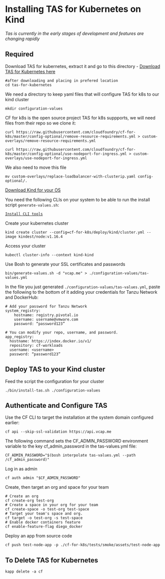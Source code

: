 # Installing TAS for Kubernetes on Kind
*Tas is currently in the early stages of development and features are changing rapidly*

## Required 

Download TAS for kubernetes, extract it and go to this directory - [Download TAS for Kubernetes here](https://network.pivotal.io/products/tas-for-kubernetes/)
```
#after downloading and placing in prefered location
cd tas-for-kubernetes
```
We need a directory to keep yaml files that will configure TAS for k8s to our kind cluster
```
mkdir configuration-values
```
CF for k8s is the open source project TAS for k8s suppports, we will need files from their repo so we clone it:
```
curl https://raw.githubusercontent.com/cloudfoundry/cf-for-k8s/master/config-optional/remove-resource-requirements.yml > custom-overlays/remove-resource-requirements.yml

curl https://raw.githubusercontent.com/cloudfoundry/cf-for-k8s/master/config-optional/use-nodeport-for-ingress.yml > custom-overlays/use-nodeport-for-ingress.yml
```

We also need to move this file
```
mv custom-overlays/replace-loadbalancer-with-clusterip.yaml config-optional/.
```

[Download Kind for your OS](https://kind.sigs.k8s.io/docs/user/quick-start/)

You need the following CLIs on your system to be able to run the install script `generate-values.sh`:

[`Install CLI tools`](http://docs-pcf-staging.cfapps.io/tas-kubernetes/0-1/installing-command-line-tools.html)


Create your kubernetes cluster
```
kind create cluster --config=cf-for-k8s/deploy/kind/cluster.yml --image kindest/node:v1.16.4 
```
Access your cluster
```
kubectl cluster-info --context kind-kind
```
Use Bosh to generate your SSL certificates and passwords
```
bin/generate-values.sh -d "vcap.me" > ./configuration-values/tas-values.yml
```

In the file you just generated  `./configuration-values/tas-values.yml`, paste the following to the bottom of it adding your credentials for Tanzu Network and DockerHub: 
```
# Add your password for Tanzu Network
system_registry: 
    hostname: registry.pivotal.io 
    username: username@vmware.com
    password: “password123”

# You can modify your repo, username, and password.
app_registry:
  hostname: https://index.docker.io/v1/
  repository: cf-workloads
  username: <username>
  password: “password123”
```

## Deploy TAS to your Kind cluster

Feed the script the configuration for your cluster
```
./bin/install-tas.sh ./configuration-values
```

## Authenticate and Configure TAS

Use the CF CLI to target the installation at the system domain configured earlier:
```
cf api --skip-ssl-validation https://api.vcap.me
```
The following command sets the CF_ADMIN_PASSWORD environment variable to the key cf_admin_password in the tas-values.yml file:
```
CF_ADMIN_PASSWORD="$(bosh interpolate tas-values.yml --path /cf_admin_password)"
```
Log in as admin
```
cf auth admin "$CF_ADMIN_PASSWORD"
```

Create, then target an org and space for your team
```
# Create an org
cf create-org test-org
# Create a space in your org for your team
cf create-space -o test-org test-space
# Target your team's space and org.
cf target -o test-org -s test-space
# Enable docker containers feature
cf enable-feature-flag diego_docker
```

Deploy an app from source code 
```
cf push test-node-app -p ./cf-for-k8s/tests/smoke/assets/test-node-app
```

## To Delete TAS for Kubernetes
```
kapp delete -a cf
```